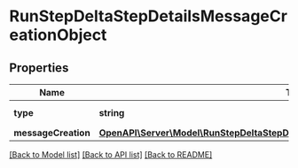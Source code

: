 # RunStepDeltaStepDetailsMessageCreationObject

## Properties
Name | Type | Description | Notes
------------ | ------------- | ------------- | -------------
**type** | **string** | Always &#x60;message_creation&#x60;. | 
**messageCreation** | [**OpenAPI\Server\Model\RunStepDeltaStepDetailsMessageCreationObjectMessageCreation**](RunStepDeltaStepDetailsMessageCreationObjectMessageCreation.md) |  | [optional] 

[[Back to Model list]](../README.md#documentation-for-models) [[Back to API list]](../README.md#documentation-for-api-endpoints) [[Back to README]](../README.md)


